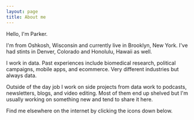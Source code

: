 ```yaml
---
layout: page
title: About me
---
```


Hello, I'm Parker.

I'm from Oshkosh, Wisconsin and currently live in Brooklyn, New York. I've had stints in Denver, Colorado and Honolulu, Hawaii as well.

I work in data. Past experiences include biomedical research, political campaigns, mobile apps, and ecommerce. Very different industries but always data.

Outside of the day job I work on side projects from data work to podcasts, newsletters, blogs, and video editing. Most of them end up shelved but I'm usually working on something new and tend to share it here.

Find me elsewhere on the internet by clicking the icons down below.
